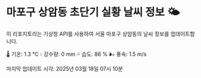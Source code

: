 
# 마포구 상암동 초단기 실황 날씨 정보 🌤️

이 리포지토리는 기상청 API를 사용하여 서울 마포구 상암동의 날씨 정보를 업데이트합니다. 

🌡️ 기온: 1.3 ℃
💧 강수량: 0 mm
💦 습도: 86 %
🌬️ 풍속: 1.5 m/s

마지막 업데이트 시각: 2025년 03월 18일 07시 10분    
